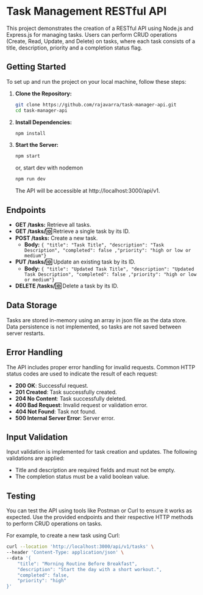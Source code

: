 # Task Management RESTful API

This project demonstrates the creation of a RESTful API using Node.js and Express.js for managing tasks. Users can perform CRUD operations (Create, Read, Update, and Delete) on tasks, where each task consists of a title, description, priority and a completion status flag.

## Getting Started

To set up and run the project on your local machine, follow these steps:

1. **Clone the Repository:**

   ```bash
   git clone https://github.com/rajavarra/task-manager-api.git
   cd task-manager-api
   ```

2. **Install Dependencies:**
   ```bash
   npm install
   ```
3. **Start the Server:**
   ```bash
   npm start
   ```
   or, start dev with nodemon
   ```bash
   npm run dev
   ```
   The API will be accessible at http://localhost:3000/api/v1.

## Endpoints

- **GET /tasks:** Retrieve all tasks.
- **GET /tasks/:id:** Retrieve a single task by its ID.
- **POST /tasks:** Create a new task.
  - **Body:**
    `{ "title": "Task Title", "description": "Task Description", "completed": false ,"priority": "high or low or medium"}`
- **PUT /tasks/:id:** Update an existing task by its ID.
  - **Body:**
    `{ "title": "Updated Task Title", "description": "Updated Task Description", "completed": false ,"priority": "high or low or medium"}`
- **DELETE /tasks/:id:** Delete a task by its ID.

## Data Storage

Tasks are stored in-memory using an array in json file as the data store. Data persistence is not implemented, so tasks are not saved between server restarts.

## Error Handling

The API includes proper error handling for invalid requests. Common HTTP status codes are used to indicate the result of each request:

- **200 OK**: Successful request.
- **201 Created**: Task successfully created.
- **204 No Content**: Task successfully deleted.
- **400 Bad Request**: Invalid request or validation error.
- **404 Not Found**: Task not found.
- **500 Internal Server Error**: Server error.

## Input Validation

Input validation is implemented for task creation and updates. The following validations are applied:

- Title and description are required fields and must not be empty.
- The completion status must be a valid boolean value.

## Testing

You can test the API using tools like Postman or Curl to ensure it works as expected. Use the provided endpoints and their respective HTTP methods to perform CRUD operations on tasks.

For example, to create a new task using Curl:

```bash
curl --location 'http://localhost:3000/api/v1/tasks' \
--header 'Content-Type: application/json' \
--data '{
    "title": "Morning Routine Before Breakfast",
    "description": "Start the day with a short workout.",
    "completed": false,
    "priority": "high"
}'
```
